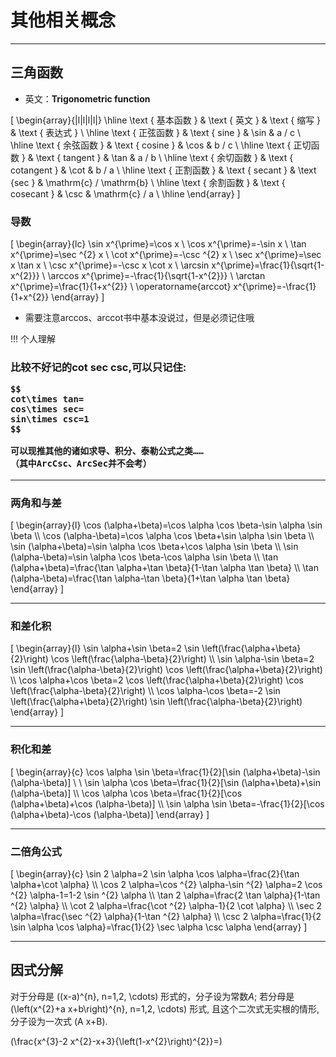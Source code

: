 # 其他相关概念

---

## 三角函数

* 英文：**Trigonometric function**

\[
\begin{array}{|l|l|l|l|}
\hline \text { 基本函数 } & \text { 英文 } & \text { 缩写 } & \text { 表达式 } \\
\hline \text { 正弦函数 } & \text { sine } & \sin & a / c \\
\hline \text { 余弦函数 } & \text { cosine } & \cos & b / c \\
\hline \text { 正切函数 } & \text { tangent } & \tan & a / b \\
\hline \text { 余切函数 } & \text { cotangent } & \cot & b / a \\
\hline \text { 正割函数 } & \text { secant } & \text {sec } & \mathrm{c} / \mathrm{b} \\
\hline \text { 余割函数 } & \text { cosecant } & \csc & \mathrm{c} / a \\
\hline
\end{array}
\]

### 导数

\[
\begin{array}{lc}
\sin x^{\prime}=\cos x \\
\cos x^{\prime}=-\sin x \\
\tan x^{\prime}=\sec ^{2} x \\
\cot x^{\prime}=-\csc ^{2} x \\
\sec x^{\prime}=\sec x \tan x \\
\csc x^{\prime}=-\csc x \cot x \\
\arcsin x^{\prime}=\frac{1}{\sqrt{1-x^{2}}} \\
\arccos x^{\prime}=-\frac{1}{\sqrt{1-x^{2}}} \\
\arctan x^{\prime}=\frac{1}{1+x^{2}} \\
\operatorname{arccot} x^{\prime}=-\frac{1}{1+x^{2}}
\end{array}
\]

* 需要注意arccos、arccot书中基本没说过，但是必须记住哦

!!! 个人理解
    <h3>比较不好记的cot sec csc,可以只记住:
   
    $$
    cot\times tan=
    cos\times sec=
    sin\times csc=1
    $$

    可以现推其他的诸如求导、积分、泰勒公式之类……
    （其中ArcCsc、ArcSec并不会考）


---

### 两角和与差


\[
\begin{array}{l}
\cos (\alpha+\beta)=\cos \alpha \cos \beta-\sin \alpha \sin \beta \\\\
\cos (\alpha-\beta)=\cos \alpha \cos \beta+\sin \alpha \sin \beta \\\\
\sin (\alpha+\beta)=\sin \alpha \cos \beta+\cos \alpha \sin \beta \\\\
\sin (\alpha-\beta)=\sin \alpha \cos \beta-\cos \alpha \sin \beta \\\\
\tan (\alpha+\beta)=\frac{\tan \alpha+\tan \beta}{1-\tan \alpha \tan \beta} \\\\
\tan (\alpha-\beta)=\frac{\tan \alpha-\tan \beta}{1+\tan \alpha \tan \beta}
\end{array}
\]

---

### 和差化积

\[
\begin{array}{l}
\sin \alpha+\sin \beta=2 \sin \left(\frac{\alpha+\beta}{2}\right) \cos \left(\frac{\alpha-\beta}{2}\right) \\\\
\sin \alpha-\sin \beta=2 \sin \left(\frac{\alpha-\beta}{2}\right) \cos \left(\frac{\alpha+\beta}{2}\right) \\\\
\cos \alpha+\cos \beta=2 \cos \left(\frac{\alpha+\beta}{2}\right) \cos \left(\frac{\alpha-\beta}{2}\right) \\\\
\cos \alpha-\cos \beta=-2 \sin \left(\frac{\alpha+\beta}{2}\right) \sin \left(\frac{\alpha-\beta}{2}\right)
\end{array}
\]

---

### 积化和差

\[
\begin{array}{c}
\cos \alpha \sin \beta=\frac{1}{2}[\sin (\alpha+\beta)-\sin (\alpha-\beta)] \\ \\
\sin \alpha \cos \beta=\frac{1}{2}[\sin (\alpha+\beta)+\sin (\alpha-\beta)] \\\\
\cos \alpha \cos \beta=\frac{1}{2}[\cos (\alpha+\beta)+\cos (\alpha-\beta)] \\\\
\sin \alpha \sin \beta=-\frac{1}{2}[\cos (\alpha+\beta)-\cos (\alpha-\beta)]
\end{array}
\]

---

### 二倍角公式

\[
\begin{array}{c}
\sin 2 \alpha=2 \sin \alpha \cos \alpha=\frac{2}{\tan \alpha+\cot \alpha} \\\\
\cos 2 \alpha=\cos ^{2} \alpha-\sin ^{2} \alpha=2 \cos ^{2} \alpha-1=1-2 \sin ^{2} \alpha \\\\
\tan 2 \alpha=\frac{2 \tan \alpha}{1-\tan ^{2} \alpha} \\\\
\cot 2 \alpha=\frac{\cot ^{2} \alpha-1}{2 \cot \alpha} \\\\
\sec 2 \alpha=\frac{\sec ^{2} \alpha}{1-\tan ^{2} \alpha} \\\\
\csc 2 \alpha=\frac{1}{2 \sin \alpha \cos \alpha}=\frac{1}{2} \sec \alpha \csc \alpha
\end{array}
\]

---

## 因式分解

对于分母是 \((x-a)^{n}, n=1,2, \cdots\) 形式的，分子设为常数$A$;
若分母是 \(\left(x^{2}+a x+b\right)^{n}, n=1,2, \cdots\) 形式, 且这个二次式无实根的情形, 分子设为一次式 \(A x+B\).


\(\frac{x^{3}-2 x^{2}-x+3}{\left(1-x^{2}\right)^{2}}=\)

